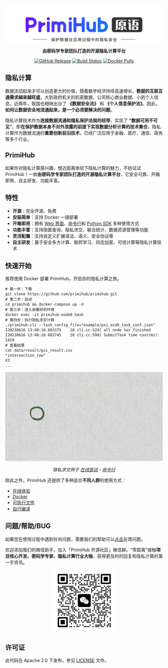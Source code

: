 <p align="center">
  <img src="https://raw.githubusercontent.com/primihub/primihub/develop/doc/header.jpeg" alt="Header">
  <br>

  <p align="center"><strong>由密码学专家团队打造的开源隐私计算平台</strong></p>

  <p align="center">
    <a href="https://github.com/primihub/primihub/releases"><img src="https://img.shields.io/github/v/release/primihub/primihub?style=flat-square" alt="GitHub Release"></a>
    <a href="https://github.com/primihub/primihub/actions/workflows/main.yml"><img src="https://img.shields.io/github/actions/workflow/status/primihub/primihub/main.yml?logo=github&style=flat-square" alt="Build Status"></a>
    <a href="https://hub.docker.com/r/primihub/primihub-node"><img src="https://img.shields.io/docker/pulls/primihub/primihub-node?style=flat-square" alt="Docker Pulls"></a>
  </p>

</p>


隐私计算
-------

数据流动起来才可以创造更大的价值，随着数字经济持续高速增长，**数据的互联互通需求越来越旺盛**，大到政府机关的机密数据、公司核心商业数据、小到个人信息。近两年，我国也相继出台了 **《数据安全法》** 和 **《个人信息保护法》**。因此，**如何让数据安全地流通起来，是一个必须要解决的问题**。

隐私计算技术作为**连接数据流通和隐私保护法规的纽带**，实现了 **“数据可用不可见”**。即**在保护数据本身不对外泄露的前提下实现数据分析计算的技术集合**。隐私计算作为数据流通的**重要创新前沿技术**，已经广泛应用于金融、医疗、通信、政务等多个行业。


PrimiHub
-------

如果你对隐私计算感兴趣，想近距离体验下隐私计算的魅力，不妨试试 PrimiHub！一款**由密码学专家团队打造的开源隐私计算平台**，它安全可靠、开箱即用、自主研发、功能丰富。


特性
---

* **开源**：完全开源、免费
* **安装简单**：支持 Docker 一键部署
* **开箱即用**：拥有 [Web 界面](https://github.com/primihub/primihub-platform)、[命令行](https://docs.primihub.com/docs/category/%E5%88%9B%E5%BB%BA%E4%BB%BB%E5%8A%A1)和 [Python SDK](https://docs.primihub.com/docs/category/python-sdk-client) 多种使用方式
* **功能丰富**：支持隐匿查询、隐私求交、联合统计、数据资源管理等功能
* **灵活配置**：支持自定义扩展语法、语义、安全协议等
* **自主研发**：基于安全多方计算、联邦学习、同态加密、可信计算等隐私计算技术


快速开始
-------

推荐使用 Docker 部署 PrimiHub，开启你的隐私计算之旅。

```
# 第一步：下载
git clone https://github.com/primihub/primihub.git
# 第二步：启动
cd primihub && docker-compose up -d
# 第三步：进入部署好的环境
docker exec -it primihub-node0 bash
# 第四步：执行隐私求交计算
./primihub-cli --task_config_file="example/psi_ecdh_task_conf.json"
I20230616 13:40:10.683375    28 cli.cc:524] all node has finished
I20230616 13:40:10.683745    28 cli.cc:598] SubmitTask time cost(ms): 1419
# 查看结果
cat data/result/psi_result.csv
"intersection_row"
X3
...
```

<p align="center"><img src="https://raw.githubusercontent.com/primihub/primihub/develop/doc/kt.gif" width=700 alt="PSI"></p>

<p align="center"><em>隐私求交例子 <a href="https://docs.primihub.com/docs/quick-start-platform/">在线尝试</a>・<a href="https://docs.primihub.com/docs/advance-usage/create-tasks/psi-task/">命令行</a></em></p>


除此之外，PrimiHub 还提供了多种适合**不同人群**的使用方式：

* [在线体验](https://docs.primihub.com/docs/quick-start-platform/)
* [Docker](https://docs.primihub.com/docs/advance-usage/start/quick-start)
* [可执行文件](https://docs.primihub.com/docs/advance-usage/start/start-nodes)
* [自行编译](https://docs.primihub.com/docs/advance-usage/start/build)


问题/帮助/BUG
------------

如果您在使用过程中遇到任何问题，需要我们的帮助可以[点击](https://github.com/primihub/primihub/issues/new/choose)反馈问题。

欢迎添加我们的微信助手，加入「PrimiHub 开源社区」微信群。“零距离”接触**项目核心开发、密码学专家、隐私计算行业大咖**，获得更及时的回复和隐私计算的第一手资讯。

<p align="center">
  <img src="https://raw.githubusercontent.com/primihub/primihub/develop/doc/wechat.jpeg" alt="Header">
</p>


许可证
-----

此代码在 Apache 2.0 下发布，参见 [LICENSE](https://github.com/primihub/primihub/blob/develop/LICENSE) 文件。
